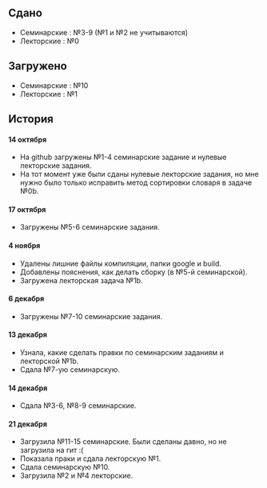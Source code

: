 ## Сдано
* Семинарские : №3-9 (№1 и №2 не учитываются)
* Лекторские  : №0

## Загружено
* Семинарские : №10
* Лекторские  : №1

## История

#### 14 октября
* На github загружены №1-4 семинарские задание и нулевые лекторские задания.
* На тот момент уже были сданы нулевые лекторские задания, но мне нужно было только исправить метод сортировки словаря в задаче №0b.

#### 17 октября
* Загружены №5-6 семинарские задания.

#### 4 ноября
* Удалены лишние файлы компиляции, папки google и build.
* Добавлены пояснения, как делать сборку (в №5-й семинарской).
* Загружена лекторская задача №1b.

#### 6 декабря
* Загружены №7-10 семинарские задания.

#### 13 декабря
* Узнала, какие сделать правки по семинарским заданиям и лекторской №1b.
* Сдала №7-ую семинарскую.

#### 14 декабря
* Сдала №3-6, №8-9 семинарские.

#### 21 декабря
* Загрузила №11-15 семинарские. Были сделаны давно, но не загрузила на гит :(
* Показала праки и сдала лекторскую №1.
* Сдала семинарскую №10.
* Загрузила №2 и №4 лекторские.
